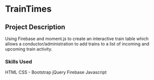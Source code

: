 # TrainTimes

## Project Description
Using Firebase and moment.js to create an interactive train table which allows a conductor/administration to add trains to a list of incoming and upcoming train activity. 

### Skills Used 

HTML
CSS - Bootstrap 
jQuery
Firebase
Javascript 
